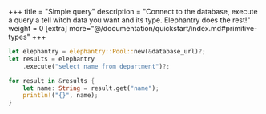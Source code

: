 +++
title = "Simple query"
description = "Connect to the database, execute a query a tell witch data you want and its type. Elephantry does the rest!"
weight = 0
[extra]
more="@/documentation/quickstart/index.md#primitive-types"
+++

```rust
let elephantry = elephantry::Pool::new(&database_url)?;
let results = elephantry
    .execute("select name from department")?;

for result in &results {
    let name: String = result.get("name");
    println!("{}", name);
}
```
